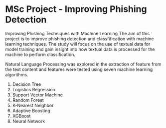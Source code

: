 # MSc Project - Improving Phishing Detection
Improving Phishing Techniques with Machine Learning
The aim of this project is to improve phishing detection and classfification with machine learning techniques. The study will focus on the use of textual data for model training and gain insight into how textual data is processed for the machine to perform classification.

Natural Language Processing was explored in the extraction of feature from the text content and features were tested using seven machine learning algorithms.

1. Decision Tree    
2. Logistics Regression
3. Support Vector Machine
4. Random Forest
5. K-Nearest Neighbor
6. Adaptive Boosting
7. XGBoost
8. Neural Network
